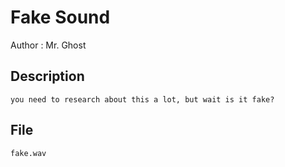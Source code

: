 # Fake Sound

Author : Mr. Ghost

## Description
```
you need to research about this a lot, but wait is it fake?
```
## File
```
fake.wav
```

